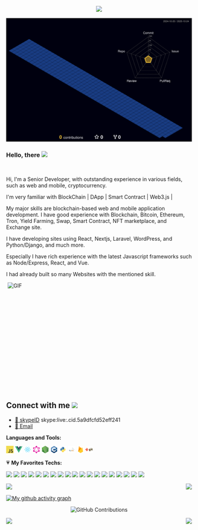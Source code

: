 <p align="center">
    <img src="https://github-profile-trophy.vercel.app/?username=Fullstack-WEB-Blockchain-Developer&row=1&column=6&theme=gruvbox&margin-w=15&margin-h=15"/>
</p>

 ![](./profile-3d-contrib/profile-night-view.svg)
<!-- 
<p align="center">
    <img src="https://github-profile-trophy.vercel.app/?username=mern-dev-full&row=1&column=6&theme=gruvbox&margin-w=15&margin-h=15"/>
</p> -->

### Hello, there <img src="https://media.giphy.com/media/hvRJCLFzcasrR4ia7z/giphy.gif" width="25px">

  <br />
  
  Hi, I'm a Senior Developer, with outstanding experience in various fields, such as web and mobile, cryptocurrency.

I'm very familiar with BlockChain | DApp | Smart Contract | Web3.js |

My major skills are blockchain-based web and mobile application development. I have good experience with Blockchain, Bitcoin, Ethereum, Tron, Yield Farming, Swap, Smart Contract, NFT marketplace, and Exchange site.

I have developing sites using React, Nextjs, Laravel, WordPress, and Python/Django, and much more.

Especially I have rich experience with the latest Javascript frameworks such as Node/Express, React, and Vue.

I had already built so many Websites with the mentioned skill.

 <div>
  <img align="right" alt="GIF" src="https://github.com/abhisheknaiidu/abhisheknaiidu/raw/master/code.gif?raw=true" width="500" height="320" />
</div>

<h2> Connect with me <img src='https://raw.githubusercontent.com/ShahriarShafin/ShahriarShafin/main/Assets/handshake.gif' width="100px"> </h2>


- [💬 skypeID](skype:live:.cid.5a9dfcfd52eff241)  skype:live:.cid.5a9dfcfd52eff241
- [📝 Email](mailto:roundearthmoon@gmail.com)

**Languages and Tools:**

<code><img height="20" src="https://raw.githubusercontent.com/github/explore/80688e429a7d4ef2fca1e82350fe8e3517d3494d/topics/javascript/javascript.png"></code>
<code><img height="20" src="https://raw.githubusercontent.com/github/explore/80688e429a7d4ef2fca1e82350fe8e3517d3494d/topics/vue/vue.png"></code>
<code><img height="20" src="https://raw.githubusercontent.com/github/explore/80688e429a7d4ef2fca1e82350fe8e3517d3494d/topics/react/react.png"></code>
<code><img height="20" src="https://raw.githubusercontent.com/github/explore/5c058a388828bb5fde0bcafd4bc867b5bb3f26f3/topics/graphql/graphql.png"></code>
<code><img height="20" src="https://raw.githubusercontent.com/github/explore/80688e429a7d4ef2fca1e82350fe8e3517d3494d/topics/nodejs/nodejs.png"></code>
<code><img height="20" src="https://raw.githubusercontent.com/github/explore/80688e429a7d4ef2fca1e82350fe8e3517d3494d/topics/cpp/cpp.png"></code>
<code><img height="20" src="https://raw.githubusercontent.com/github/explore/80688e429a7d4ef2fca1e82350fe8e3517d3494d/topics/python/python.png"></code>
<code><img height="20" src="https://raw.githubusercontent.com/github/explore/80688e429a7d4ef2fca1e82350fe8e3517d3494d/topics/mysql/mysql.png"></code>
<code><img height="20" src="https://raw.githubusercontent.com/github/explore/80688e429a7d4ef2fca1e82350fe8e3517d3494d/topics/firebase/firebase.png"></code>
<code><img height="20" src="https://raw.githubusercontent.com/github/explore/80688e429a7d4ef2fca1e82350fe8e3517d3494d/topics/git/git.png"></code>

💗 **My Favorites Techs:**

![](https://img.shields.io/badge/Network-BitCoin-informational?style=flat&logo=bitcoin&logoColor=white&color=3bac3a)
![](https://img.shields.io/badge/Network-Ethereum-informational?style=flat&logo=ethereum&logoColor=white&color=3bac3a)
![](https://img.shields.io/badge/Language-Solidity-informational?style=flat&logo=solidity&logoColor=white&color=3bac3a)
![](https://img.shields.io/badge/Token-ERC721-informational?style=flat&logo=erc721&logoColor=white&color=3bac3a)
![](https://img.shields.io/badge/Token-ERC1155-informational?style=flat&logo=erc1155&logoColor=white&color=3bac3a)
![](https://img.shields.io/badge/Token-ERC20-informational?style=flat&logo=erc20&logoColor=white&color=3bac3a)
![](https://img.shields.io/badge/Framework-React-informational?style=flat&logo=react&logoColor=white&color=3bac3a)
![](https://img.shields.io/badge/Framework-Vue-informational?style=flat&logo=vue.js&logoColor=white&color=3bac3a)
![](https://img.shields.io/badge/Framework-Angular-informational?style=flat&logo=angular&logoColor=white&color=3bac3a)
![](https://img.shields.io/badge/Framework-Laravel-informational?style=flat&logo=laravel&logoColor=white&color=3bac3a)
![](https://img.shields.io/badge/Language-JavaScript-informational?style=flat&logo=javascript&logoColor=white&color=3bac3a)
![](https://img.shields.io/badge/Language-TypeScript-informational?style=flat&logo=typescript&logoColor=white&color=3bac3a)
![](https://img.shields.io/badge/Language-PHP-informational?style=flat&logo=php&logoColor=white&color=3bac3a)
![](https://img.shields.io/badge/CI/CD-Github_Action-informational?style=flat&logo=github&logoColor=white&color=3bac3a)
![](https://img.shields.io/badge/Database-PostgreSQL-informational?style=flat&logo=postgresql&logoColor=white&color=3bac3a)
![](https://img.shields.io/badge/Database-MySQL-informational?style=flat&logo=mysql&logoColor=white&color=3bac3a)
![](https://img.shields.io/badge/Database-MongoDB-informational?style=flat&logo=mongodb&logoColor=white&color=3bac3a)
![](https://img.shields.io/badge/Shell-Bash-informational?style=flat&logo=gnu-bash&logoColor=white&color=3bac3a)
![](https://img.shields.io/badge/Tools-Docker-informational?style=flat&logo=docker&logoColor=white&color=3bac3a)

<p>
<img align="left" src="https://visitor-badge.laobi.icu/badge?page_id=jwenjian.visitor-badge" />
<img align="right" src="https://img.shields.io/github/followers/Fullstack-WEB-Blockchain-Developer?label=Follow&style=social" />
</p>

<br/>

[![My github activity graph](https://activity-graph.herokuapp.com/graph?username=Fullstack-WEB-Blockchain-Developer&theme=github&count_private=true&area=true&hide_border=true)](https://activity-graph.herokuapp.com/graph?username=Fullstack-WEB-Blockchain-Developer&theme=github&count_private=true)

<div align="center"/>

![GitHub Contributions](https://github-readme-streak-stats.herokuapp.com/?&theme=ayu-mirage&user=Fullstack-WEB-Blockchain-Developer)

<div>
<img src="https://github-readme-stats.vercel.app/api?username=Fullstack-WEB-Blockchain-Developer&show_icons=true&count_private=true&layout=compact&theme=maroongold&include_all_commits=true" align="left" style="height: 150px" />

<img src="https://github-readme-stats.vercel.app/api/top-langs/?username=Fullstack-WEB-Blockchain-Developer&layout=compact&theme=maroongold&include_all_commits=true" align="right" style="height: 150px" /><br/>  
</div>
